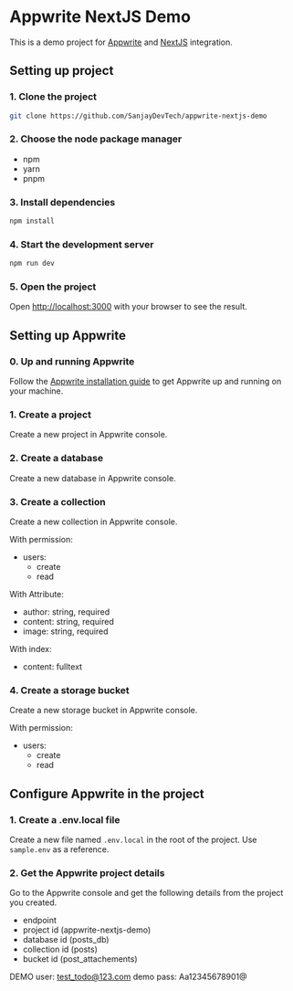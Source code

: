 # Appwrite NextJS Demo

This is a demo project for [Appwrite](https://appwrite.io) and [NextJS](https://nextjs.org/) integration.

## Setting up project

### 1. Clone the project

```bash
git clone https://github.com/SanjayDevTech/appwrite-nextjs-demo 
```

### 2. Choose the node package manager

- npm
- yarn
- pnpm


### 3. Install dependencies

```bash
npm install
```

### 4. Start the development server

```bash
npm run dev
```

### 5. Open the project

Open [http://localhost:3000](http://localhost:3000) with your browser to see the result.


## Setting up Appwrite

### 0. Up and running Appwrite

Follow the [Appwrite installation guide](https://appwrite.io/docs/installation) to get Appwrite up and running on your machine.

### 1. Create a project

Create a new project in Appwrite console.

### 2. Create a database

Create a new database in Appwrite console.

### 3. Create a collection

Create a new collection in Appwrite console.

With permission:
  - users:
    - create
    - read

With Attribute:
  - author: string, required
  - content: string, required
  - image: string, required

With index:
  - content: fulltext

### 4. Create a storage bucket

Create a new storage bucket in Appwrite console.

With permission:
  - users:
    - create
    - read

## Configure Appwrite in the project

### 1. Create a .env.local file

Create a new file named `.env.local` in the root of the project.
Use `sample.env` as a reference.

### 2. Get the Appwrite project details

Go to the Appwrite console and get the following details from the project you created.

- endpoint
- project id (appwrite-nextjs-demo)
- database id (posts_db)
- collection id (posts)
- bucket id (post_attachements)


DEMO user: test_todo@123.com
demo pass: Aa12345678901@